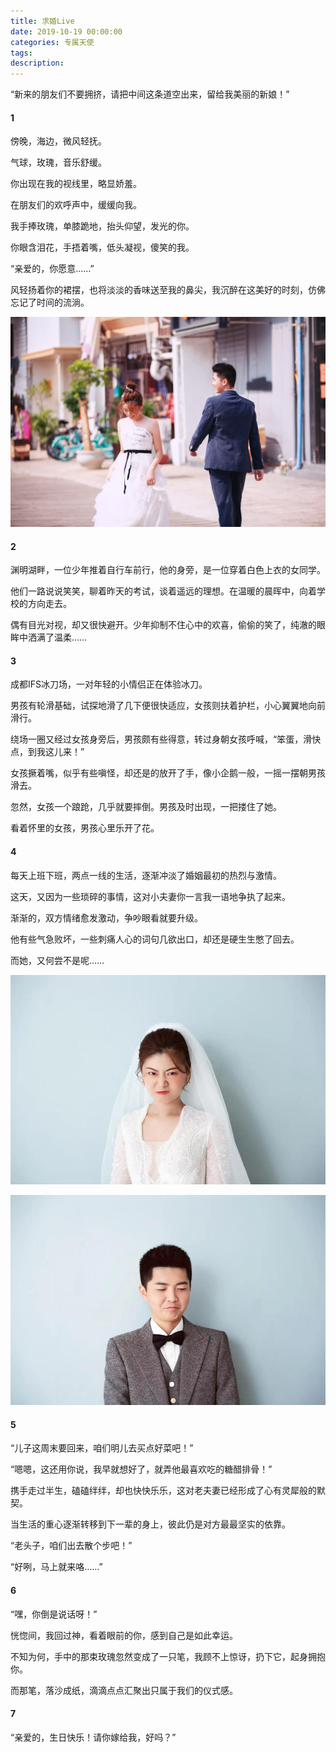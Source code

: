 ```yaml
---
title: 求婚Live
date: 2019-10-19 00:00:00
categories: 专属天使
tags: 
description: 
---
```


“新来的朋友们不要拥挤，请把中间这条道空出来，留给我美丽的新娘！”

#### 1

傍晚，海边，微风轻抚。

气球，玫瑰，音乐舒缓。

你出现在我的视线里，略显娇羞。

在朋友们的欢呼声中，缓缓向我。

我手捧玫瑰，单膝跪地，抬头仰望，发光的你。

你眼含泪花，手捂着嘴，低头凝视，傻笑的我。

“亲爱的，你愿意......”

风轻扬着你的裙摆，也将淡淡的香味送至我的鼻尖，我沉醉在这美好的时刻，仿佛忘记了时间的流淌。

![](求婚Live/1.jpg)

#### 2

渊明湖畔，一位少年推着自行车前行，他的身旁，是一位穿着白色上衣的女同学。

他们一路说说笑笑，聊着昨天的考试，谈着遥远的理想。在温暖的晨晖中，向着学校的方向走去。

偶有目光对视，却又很快避开。少年抑制不住心中的欢喜，偷偷的笑了，纯澈的眼眸中洒满了温柔……

#### 3 

成都IFS冰刀场，一对年轻的小情侣正在体验冰刀。

男孩有轮滑基础，试探地滑了几下便很快适应，女孩则扶着护栏，小心翼翼地向前滑行。

绕场一圈又经过女孩身旁后，男孩颇有些得意，转过身朝女孩呼喊，“笨蛋，滑快点，到我这儿来！”

女孩撅着嘴，似乎有些嗔怪，却还是的放开了手，像小企鹅一般，一摇一摆朝男孩滑去。

忽然，女孩一个踉跄，几乎就要摔倒。男孩及时出现，一把搂住了她。

看着怀里的女孩，男孩心里乐开了花。

#### 4

每天上班下班，两点一线的生活，逐渐冲淡了婚姻最初的热烈与激情。

这天，又因为一些琐碎的事情，这对小夫妻你一言我一语地争执了起来。

渐渐的，双方情绪愈发激动，争吵眼看就要升级。

他有些气急败坏，一些刺痛人心的词句几欲出口，却还是硬生生憋了回去。

而她，又何尝不是呢……

![](求婚Live/2.jpg)

![](求婚Live/3.jpg)

#### 5

“儿子这周末要回来，咱们明儿去买点好菜吧！”

“嗯嗯，这还用你说，我早就想好了，就弄他最喜欢吃的糖醋排骨！”

携手走过半生，磕磕绊绊，却也快快乐乐，这对老夫妻已经形成了心有灵犀般的默契。

当生活的重心逐渐转移到下一辈的身上，彼此仍是对方最最坚实的依靠。

“老头子，咱们出去散个步吧！”

“好咧，马上就来咯……”

#### 6

“嘿，你倒是说话呀！”

恍惚间，我回过神，看着眼前的你，感到自己是如此幸运。

不知为何，手中的那束玫瑰忽然变成了一只笔，我顾不上惊讶，扔下它，起身拥抱你。

而那笔，落沙成纸，滴滴点点汇聚出只属于我们的仪式感。

#### 7

“亲爱的，生日快乐！请你嫁给我，好吗？”